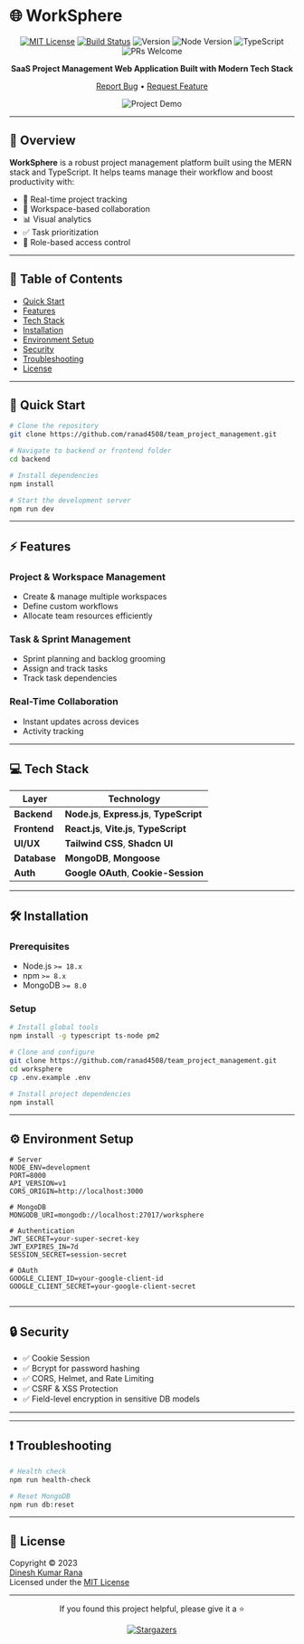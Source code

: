 # 🌐 WorkSphere

<div align="center">

[![MIT License](https://img.shields.io/badge/License-MIT-green.svg)](https://choosealicense.com/licenses/mit/)
[![Build Status](https://img.shields.io/github/actions/workflow/status/ranad4508/team_project_management/build.yml?branch=main)](https://github.com/ranad4508/team_project_management/actions)
![Version](https://img.shields.io/badge/version-1.0.0-blue)
![Node Version](https://img.shields.io/badge/node-%3E%3D16.0.0-brightgreen)
![TypeScript](https://img.shields.io/badge/TypeScript-5.0-blue)
![PRs Welcome](https://img.shields.io/badge/PRs-welcome-brightgreen.svg)

<p align="center">
  <strong>SaaS Project Management Web Application Built with Modern Tech Stack</strong>
</p>

<!-- Optional links — uncomment or update when available -->
<!-- [Demo](https://your-demo-link.com) • [Documentation](https://your-docs-link.com) -->

[Report Bug](https://github.com/ranad4508/team_project_management/issues) • [Request Feature](https://github.com/ranad4508/team_project_management/issues)

<!-- Replace this with your actual demo GIF or image path -->

![Project Demo](./docs/assets/demo.gif)

</div>

---

## 📌 Overview

**WorkSphere** is a robust project management platform built using the MERN stack and TypeScript. It helps teams manage their workflow and boost productivity with:

- 🔄 Real-time project tracking
- 👥 Workspace-based collaboration
- 📊 Visual analytics
- ✅ Task prioritization
- 🔐 Role-based access control

---

## 📑 Table of Contents

- [Quick Start](#-quick-start)
- [Features](#-features)
- [Tech Stack](#-tech-stack)
- [Installation](#-installation)
- [Environment Setup](#-environment-setup)
- [Security](#-security)
- [Troubleshooting](#-troubleshooting)
- [License](#-license)

---

## 🚀 Quick Start

```bash
# Clone the repository
git clone https://github.com/ranad4508/team_project_management.git

# Navigate to backend or frontend folder
cd backend

# Install dependencies
npm install

# Start the development server
npm run dev
```

---

## ⚡ Features

### Project & Workspace Management

- Create & manage multiple workspaces
- Define custom workflows
- Allocate team resources efficiently

### Task & Sprint Management

- Sprint planning and backlog grooming
- Assign and track tasks
- Track task dependencies

### Real-Time Collaboration

- Instant updates across devices
- Activity tracking

---

## 💻 Tech Stack

| Layer        | Technology                                  |
| ------------ | ------------------------------------------- |
| **Backend**  | **Node.js**, **Express.js**, **TypeScript** |
| **Frontend** | **React.js**, **Vite.js**, **TypeScript**   |
| **UI/UX**    | **Tailwind CSS**, **Shadcn UI**             |
| **Database** | **MongoDB**, **Mongoose**                   |
| **Auth**     | **Google OAuth**, **Cookie-Session**        |

---

## 🛠 Installation

### Prerequisites

- Node.js `>= 18.x`
- npm `>= 8.x`
- MongoDB `>= 8.0`

### Setup

```bash
# Install global tools
npm install -g typescript ts-node pm2

# Clone and configure
git clone https://github.com/ranad4508/team_project_management.git
cd worksphere
cp .env.example .env

# Install project dependencies
npm install

```

---

## ⚙️ Environment Setup

```env
# Server
NODE_ENV=development
PORT=8000
API_VERSION=v1
CORS_ORIGIN=http://localhost:3000

# MongoDB
MONGODB_URI=mongodb://localhost:27017/worksphere

# Authentication
JWT_SECRET=your-super-secret-key
JWT_EXPIRES_IN=7d
SESSION_SECRET=session-secret

# OAuth
GOOGLE_CLIENT_ID=your-google-client-id
GOOGLE_CLIENT_SECRET=your-google-client-secret


```

---

## 🔒 Security

- ✅ Cookie Session
- ✅ Bcrypt for password hashing
- ✅ CORS, Helmet, and Rate Limiting
- ✅ CSRF & XSS Protection
- ✅ Field-level encryption in sensitive DB models

---

---

## ❗ Troubleshooting

```bash
# Health check
npm run health-check

# Reset MongoDB
npm run db:reset
```

---

## 📜 License

Copyright © 2023  
[Dinesh Kumar Rana](https://github.com/ranad4508)  
Licensed under the [MIT License](LICENSE)

---

<div align="center">
  <p>If you found this project helpful, please give it a ⭐</p>
  <a href="https://github.com/ranad4508/team_project_management">
    <img src="https://reporoster.com/stars/ranad4508/team_project_management" alt="Stargazers"/>
  </a>
</div>

